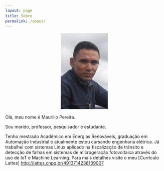 ```yaml
---
layout: page
title: Sobre
permalink: /about/
---
```


<p align="center">
  <img width="150" height="243" src="/maurilio.png">
</p>

Olá, meu nome é Maurilio Pereira.

Sou marido, professor, pesquisador e estudante.

Tenho mestrado Acadêmico em Energias Renováveis, graduação em Automação Industrial e atualmente estou cursando engenharia elétrica. Já trabalhei com sistemas Linux aplicado na fiscalização de trânsito e detecção de falhas em sistemas de microgeração fotovoltaica através do uso de IoT e Machine Learning. Para mais detalhes visite o meu [Currículo Lattes] http://lattes.cnpq.br/4913714238139007
